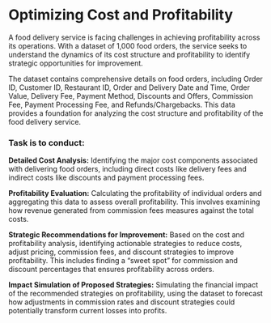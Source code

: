 # Optimizing Cost and Profitability

A food delivery service is facing challenges in achieving profitability across its operations. With a dataset of 1,000 food orders, the service seeks to understand the dynamics of its cost structure and profitability to identify strategic opportunities for improvement.

The dataset contains comprehensive details on food orders, including Order ID, Customer ID, Restaurant ID, Order and Delivery Date and Time, Order Value, Delivery Fee, Payment Method, Discounts and Offers, Commission Fee, Payment Processing Fee, and Refunds/Chargebacks. This data provides a foundation for analyzing the cost structure and profitability of the food delivery service.

### Task is to conduct:
**Detailed Cost Analysis:** Identifying the major cost components associated with delivering food orders, including direct costs like delivery fees and indirect costs like discounts and payment processing fees.

**Profitability Evaluation:** Calculating the profitability of individual orders and aggregating this data to assess overall profitability. This involves examining how revenue generated from commission fees measures against the total costs.

**Strategic Recommendations for Improvement:** Based on the cost and profitability analysis, identifying actionable strategies to reduce costs, adjust pricing, commission fees, and discount strategies to improve profitability. This includes finding a “sweet spot” for commission and discount percentages that ensures profitability across orders.

**Impact Simulation of Proposed Strategies:** Simulating the financial impact of the recommended strategies on profitability, using the dataset to forecast how adjustments in commission rates and discount strategies could potentially transform current losses into profits.
